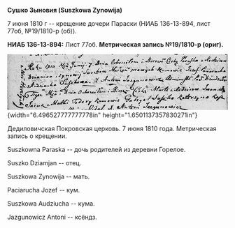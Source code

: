 **Сушко Зыновия (Suszkowa Zynowija)**

7 июня 1810 г -- крещение дочери Параски (НИАБ 136-13-894, лист 77об,
№19/1810-р (об)).

**НИАБ 136-13-894:** Лист 77об. **Метрическая запись №19/1810-р
(ориг).**

![](./media/31a8d9e53ed54212878c939ff2cd8c4f6d6947b7.png){width="6.496527777777778in"
height="1.6501137357830271in"}

Дедиловичская Покровская церковь. 7 июня 1810 года. Метрическая запись о
крещении.

Suszkowna Paraska -- дочь родителей из деревни Горелое.

Suszko Dziamjan -- отец.

Suszkowa Zynowija -- мать.

Paciarucha Jozef -- кум.

Suszkowa Audziucha -- кума.

Jazgunowicz Antoni -- ксёндз.
